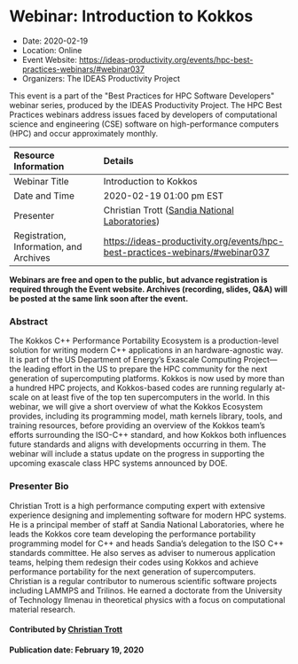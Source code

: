 # Webinar: Introduction to Kokkos

- Date: 2020-02-19
- Location: Online
- Event Website: https://ideas-productivity.org/events/hpc-best-practices-webinars/#webinar037
- Organizers: The IDEAS Productivity Project
			   
This event is a part of the "Best Practices for HPC Software
Developers" webinar series, produced by the IDEAS Productivity
Project. The HPC Best Practices webinars address issues faced by
developers of computational science and engineering (CSE) software on
high-performance computers (HPC) and occur approximately monthly.

Resource Information | Details
:--- | :---			   
Webinar Title | Introduction to Kokkos
Date and Time | 2020-02-19 01:00 pm EST
Presenter | Christian Trott (<a href="http://www.sandia.gov/">Sandia National Laboratories</a>)
Registration, Information, and Archives | 	<https://ideas-productivity.org/events/hpc-best-practices-webinars/#webinar037>	   

**Webinars are free and open to the public, but advance registration is required through the Event website. Archives (recording, slides, Q&A) will be posted at the same link soon after the event.**

### Abstract
<p>The Kokkos C++ Performance Portability Ecosystem is a production-level solution for writing modern C++ applications in an hardware-agnostic way. It is part of the US Department of Energy’s Exascale Computing Project—the leading effort in the US to prepare the HPC community for the next generation of supercomputing platforms. Kokkos is now used by more than a hundred HPC projects, and Kokkos-based codes are running regularly at-scale on at least five of the top ten supercomputers in the world. In this webinar, we will give a short overview of what the Kokkos Ecosystem provides, including its programming model, math kernels library, tools, and training resources, before providing an overview of the Kokkos team’s efforts surrounding the ISO-C++ standard, and how Kokkos both influences future standards and aligns with developments occurring in them. The webinar will include a status update on the progress in supporting the upcoming exascale class HPC systems announced by DOE.</p>



### Presenter Bio
<p>Christian Trott is a high performance computing expert with extensive experience designing and implementing software for modern HPC systems. He is a principal member of staff at Sandia National Laboratories, where he leads the Kokkos core team developing the performance portability programming model for C++ and heads Sandia’s delegation to the ISO C++ standards committee. He also serves as adviser to numerous application teams, helping them redesign their codes using Kokkos and achieve performance portability for the next generation of supercomputers. Christian is a regular contributor to numerous scientific software projects including LAMMPS and Trilinos. He earned a doctorate from the University of Technology Ilmenau in theoretical physics with a focus on computational material research.</p>

    

#### Contributed by [Christian Trott](https://github.com/crtrott "Christian Trott GitHub profile")

#### Publication date: February 19, 2020

<!---
Publish: yes
Categories: skills
Topics: online learning
Level: 2
Prerequisites: default
Aggregate: none
--->
